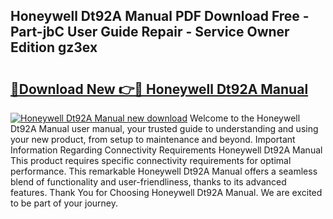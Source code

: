 ## Honeywell Dt92A Manual PDF Download Free - Part-jbC User Guide Repair - Service Owner Edition gz3ex

# <h2><a href="http://bc98960.oget.top/?id=Honeywell+Dt92A+Manual">🔗Download New 👉🔴 Honeywell Dt92A Manual</a></h2>

[![Honeywell Dt92A Manual new download](https://i.imgur.com/5g1atiW.png)](http://bc98960.oget.top/?id=Honeywell+Dt92A+Manual)
Welcome to the Honeywell Dt92A Manual user manual, your trusted guide to understanding and using your new product, from setup to maintenance and beyond. Important Information Regarding Connectivity Requirements Honeywell Dt92A Manual This product requires specific connectivity requirements for optimal performance. This remarkable Honeywell Dt92A Manual offers a seamless blend of functionality and user-friendliness, thanks to its advanced features. Thank You for Choosing Honeywell Dt92A Manual. We are excited to be part of your journey.
